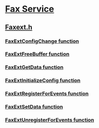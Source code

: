 # [Fax Service](../_fax/index.md)
## [Faxext.h](index.md)
### [FaxExtConfigChange function](../faxext/nf-faxext-faxextconfigchange.md)
### [FaxExtFreeBuffer function](../faxext/nf-faxext-faxextfreebuffer.md)
### [FaxExtGetData function](../faxext/nf-faxext-faxextgetdata.md)
### [FaxExtInitializeConfig function](../faxext/nf-faxext-faxextinitializeconfig.md)
### [FaxExtRegisterForEvents function](../faxext/nf-faxext-faxextregisterforevents.md)
### [FaxExtSetData function](../faxext/nf-faxext-faxextsetdata.md)
### [FaxExtUnregisterForEvents function](../faxext/nf-faxext-faxextunregisterforevents.md)

